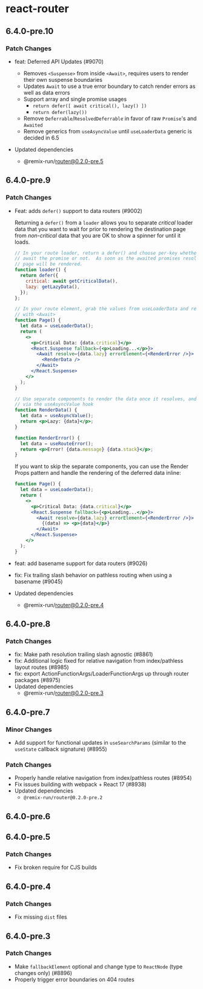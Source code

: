 # react-router

## 6.4.0-pre.10

### Patch Changes

- feat: Deferred API Updates (#9070)

  - Removes `<Suspense>` from inside `<Await>`, requires users to render their own suspense boundaries
  - Updates `Await` to use a true error boundary to catch render errors as well as data errors
  - Support array and single promise usages
    - `return defer([ await critical(), lazy() ])`
    - `return defer(lazy())`
  - Remove `Deferrable`/`ResolvedDeferrable` in favor of raw `Promise`'s and `Awaited`
  - Remove generics from `useAsyncValue` until `useLoaderData` generic is decided in 6.5

- Updated dependencies
  - @remix-run/router@0.2.0-pre.5

## 6.4.0-pre.9

### Patch Changes

- Feat: adds `defer()` support to data routers (#9002)

  Returning a `defer()` from a `loader` allows you to separate _critical_ loader data that you want to wait for prior to rendering the destination page from _non-critical_ data that you are OK to show a spinner for until it loads.

  ```jsx
  // In your route loader, return a defer() and choose per-key whether to
  // await the promise or not.  As soon as the awaited promises resolve, the
  // page will be rendered.
  function loader() {
    return defer({
      critical: await getCriticalData(),
      lazy: getLazyData(),
    });
  };

  // In your route element, grab the values from useLoaderData and render them
  // with <Await>
  function Page() {
    let data = useLoaderData();
    return (
      <>
        <p>Critical Data: {data.critical}</p>
        <React.Suspense fallback={<p>Loading...</p>}>
          <Await resolve={data.lazy} errorElement={<RenderError />}>
            <RenderData />
          </Await>
        </React.Suspense>
      </>
    );
  }

  // Use separate components to render the data once it resolves, and access it
  // via the useAsyncValue hook
  function RenderData() {
    let data = useAsyncValue();
    return <p>Lazy: {data}</p>;
  }

  function RenderError() {
    let data = useRouteError();
    return <p>Error! {data.message} {data.stack}</p>;
  }
  ```

  If you want to skip the separate components, you can use the Render Props
  pattern and handle the rendering of the deferred data inline:

  ```jsx
  function Page() {
    let data = useLoaderData();
    return (
      <>
        <p>Critical Data: {data.critical}</p>
        <React.Suspense fallback={<p>Loading...</p>}>
          <Await resolve={data.lazy} errorElement={<RenderError />}>
            {(data) => <p>{data}</p>}
          </Await>
        </React.Suspense>
      </>
    );
  }
  ```

- feat: add basename support for data routers (#9026)
- fix: Fix trailing slash behavior on pathless routing when using a basename (#9045)
- Updated dependencies
  - @remix-run/router@0.2.0-pre.4

## 6.4.0-pre.8

### Patch Changes

- fix: Make path resolution trailing slash agnostic (#8861)
- fix: Additional logic fixed for relative navigation from index/pathless layout routes (#8985)
- fix: export ActionFunctionArgs/LoaderFunctionArgs up through router packages (#8975)
- Updated dependencies
  - @remix-run/router@0.2.0-pre.3

## 6.4.0-pre.7

### Minor Changes

- Add support for functional updates in `useSearchParams` (similar to the `useState` callback signature) (#8955)

### Patch Changes

- Properly handle relative navigation from index/pathless routes (#8954)
- Fix issues building with webpack + React 17 (#8938)
- Updated dependencies
  - `@remix-run/router@0.2.0-pre.2`

## 6.4.0-pre.6

## 6.4.0-pre.5

### Patch Changes

- Fix broken require for CJS builds

## 6.4.0-pre.4

### Patch Changes

- Fix missing `dist` files

## 6.4.0-pre.3

### Patch Changes

- Make `fallbackElement` optional and change type to `ReactNode` (type changes only) (#8896)
- Properly trigger error boundaries on 404 routes

